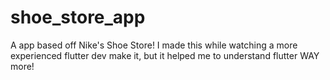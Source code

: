 # shoe_store_app

A app based off Nike's Shoe Store! I made this while watching a more experienced flutter dev make it, but it helped me to understand flutter WAY more!

